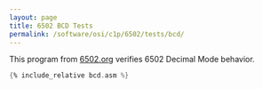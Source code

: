 ```yaml
---
layout: page
title: 6502 BCD Tests
permalink: /software/osi/c1p/6502/tests/bcd/
---
```


This program from [6502.org](http://www.6502.org/tutorials/decimal_mode.html) verifies 6502 Decimal Mode behavior.

```asm
{% include_relative bcd.asm %}
```
